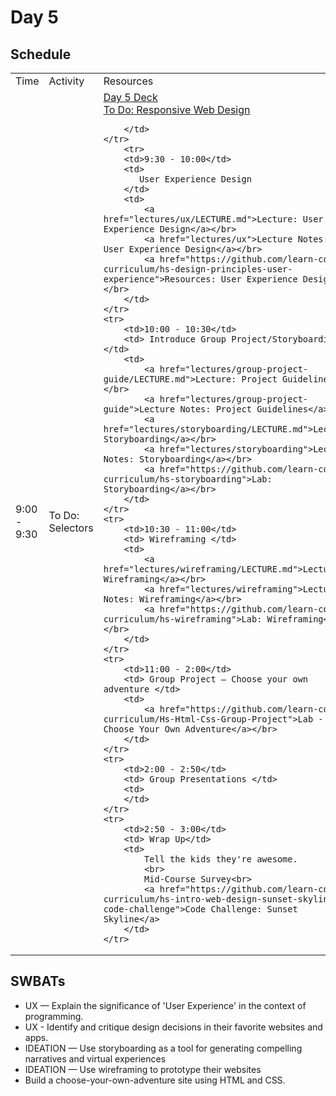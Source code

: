 # Day 5

## Schedule

<table>
    <tr>
        <td>Time</td>
        <td>Activity</td>
        <td>Resources</td>
    </tr>
    <tr>
        <td>9:00 - 9:30</td>
        <td> To Do: Selectors</td>
        <td>
            <a href="https://docs.google.com/presentation/d/1IT7IQpPvNgd9TyYDu2tSoBw_ozNYUufaB9D-RArG15U/edit">Day 5 Deck</a></br>
            <a href="https://github.com/learn-co-curriculum/hs-responsive-web-design-stretch">To Do: Responsive Web Design</a>
            
        </td>
    </tr>
        <tr>
        <td>9:30 - 10:00</td>
        <td> 
           User Experience Design 
        </td>
        <td>
            <a href="lectures/ux/LECTURE.md">Lecture: User Experience Design</a></br>
            <a href="lectures/ux">Lecture Notes: User Experience Design</a></br>
            <a href="https://github.com/learn-co-curriculum/hs-design-principles-user-experience">Resources: User Experience Design</a></br>
        </td>
    </tr>
    <tr>
        <td>10:00 - 10:30</td>
        <td> Introduce Group Project/Storyboarding </td>
        <td>
            <a href="lectures/group-project-guide/LECTURE.md">Lecture: Project Guidelines</a></br>
            <a href="lectures/group-project-guide">Lecture Notes: Project Guidelines</a></br>
            <a href="lectures/storyboarding/LECTURE.md">Lecture: Storyboarding</a></br>
            <a href="lectures/storyboarding">Lecture Notes: Storyboarding</a></br>
            <a href="https://github.com/learn-co-curriculum/hs-storyboarding">Lab: Storyboarding</a></br>
        </td>
    </tr>
    <tr>
        <td>10:30 - 11:00</td>
        <td> Wireframing </td>
        <td>
            <a href="lectures/wireframing/LECTURE.md">Lecture: Wireframing</a></br>
            <a href="lectures/wireframing">Lecture Notes: Wireframing</a></br>
            <a href="https://github.com/learn-co-curriculum/hs-wireframing">Lab: Wireframing</a></br>
        </td>
    </tr>
    <tr>
        <td>11:00 - 2:00</td>
        <td> Group Project — Choose your own adventure </td>
        <td> 
            <a href="https://github.com/learn-co-curriculum/Hs-Html-Css-Group-Project">Lab - Choose Your Own Adventure</a></br>
        </td>
    </tr>
    <tr>
        <td>2:00 - 2:50</td>
        <td> Group Presentations </td>
        <td>
        </td>
    </tr>
    <tr>
        <td>2:50 - 3:00</td>
        <td> Wrap Up</td>
        <td> 
            Tell the kids they're awesome.
            <br>
            Mid-Course Survey<br>
            <a href="https://github.com/learn-co-curriculum/hs-intro-web-design-sunset-skyline-code-challenge">Code Challenge: Sunset Skyline</a>
        </td>
    </tr>
    
</table>

## SWBATs
* UX — Explain the significance of 'User Experience' in the context of programming.
* UX - Identify and critique design decisions in their favorite websites and apps.
* IDEATION — Use storyboarding as a tool for generating compelling narratives and virtual experiences 
* IDEATION — Use wireframing to prototype their websites
* Build a choose-your-own-adventure site using HTML and CSS.